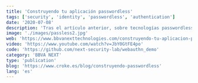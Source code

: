 ```yaml
---
title: 'Construyendo tu aplicación passwordless'
tags: ['security', 'identity', 'passwordless', 'authentication']
date: '2020-07-08'
description: 'Tras el artículo anterior, sobre tecnologías passwordless, continuamos esta línea de trabajo con FIDO2, un estándar que nos permitirá crear una aplicación web compatible con la mayor parte de los navegadores y que nos permitirá autenticarnos mediante el sensor de huella dactilar de nuestro móvil u ordenador portátil.'
image: './images/passless2.jpg'
web: 'https://www.bbvanexttechnologies.com/construyendo-tu-aplicacion-passwordless/'
video: 'https://www.youtube.com/watch?v=JbY0GtFE4po'
code: 'https://github.com/next-security-lab/webauthn_demo'
category: 'BBVA NEXT'
type: 'publication'
blog: 'https://www.croke.es/blog/construyendo-passwordless'
lang: 'es'
---
```


